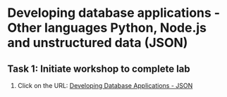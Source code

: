# Developing database applications  - Other languages Python, Node.js and unstructured data (JSON)

## Task 1: Initiate workshop to complete lab

1. Click on the URL:
    <a href="https://apexapps.oracle.com/pls/apex/r/dbpm/livelabs/run-workshop?p210_wid=831&p210_wec=&session=105044730216277">Developing Database Applications - JSON</a>
